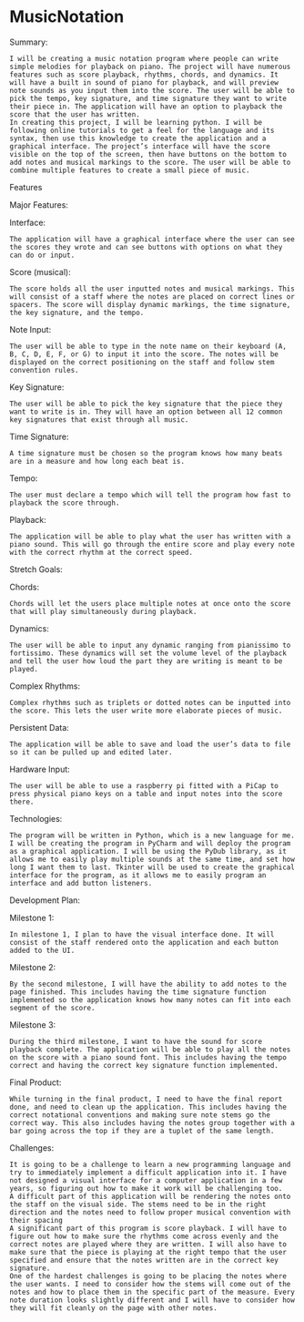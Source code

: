 # MusicNotation

Summary: 

    I will be creating a music notation program where people can write simple melodies for playback on piano. The project will have numerous features such as score playback, rhythms, chords, and dynamics. It will have a built in sound of piano for playback, and will preview note sounds as you input them into the score. The user will be able to pick the tempo, key signature, and time signature they want to write their piece in. The application will have an option to playback the score that the user has written.
    In creating this project, I will be learning python. I will be following online tutorials to get a feel for the language and its syntax, then use this knowledge to create the application and a graphical interface. The project’s interface will have the score visible on the top of the screen, then have buttons on the bottom to add notes and musical markings to the score. The user will be able to combine multiple features to create a small piece of music.
    
Features

Major Features:

Interface:

    The application will have a graphical interface where the user can see the scores they wrote and can see buttons with options on what they can do or input.
    
Score (musical):

    The score holds all the user inputted notes and musical markings. This will consist of a staff where the notes are placed on correct lines or spacers. The score will display dynamic markings, the time signature, the key signature, and the tempo.

Note Input:

    The user will be able to type in the note name on their keyboard (A, B, C, D, E, F, or G) to input it into the score. The notes will be displayed on the correct positioning on the staff and follow stem convention rules.
    
Key Signature:

    The user will be able to pick the key signature that the piece they want to write is in. They will have an option between all 12 common key signatures that exist through all music.
    
Time Signature:

    A time signature must be chosen so the program knows how many beats are in a measure and how long each beat is.
    
Tempo:

    The user must declare a tempo which will tell the program how fast to playback the score through.
    
Playback:

    The application will be able to play what the user has written with a piano sound. This will go through the entire score and play every note with the correct rhythm at the correct speed.
    
    
Stretch Goals:

Chords: 

    Chords will let the users place multiple notes at once onto the score that will play simultaneously during playback. 
    
Dynamics:

    The user will be able to input any dynamic ranging from pianissimo to fortissimo. These dynamics will set the volume level of the playback and tell the user how loud the part they are writing is meant to be played. 

Complex Rhythms:

    Complex rhythms such as triplets or dotted notes can be inputted into the score. This lets the user write more elaborate pieces of music.
    
Persistent Data:

    The application will be able to save and load the user’s data to file so it can be pulled up and edited later.
    
Hardware Input: 

    The user will be able to use a raspberry pi fitted with a PiCap to press physical piano keys on a table and input notes into the score there. 
    
Technologies: 

    The program will be written in Python, which is a new language for me. I will be creating the program in PyCharm and will deploy the program as a graphical application. I will be using the PyDub library, as it allows me to easily play multiple sounds at the same time, and set how long I want them to last. Tkinter will be used to create the graphical interface for the program, as it allows me to easily program an interface and add button listeners.
    
    
Development Plan: 

Milestone 1:

    In milestone 1, I plan to have the visual interface done. It will consist of the staff rendered onto the application and each button added to the UI.
    
Milestone 2:

    By the second milestone, I will have the ability to add notes to the page finished. This includes having the time signature function implemented so the application knows how many notes can fit into each segment of the score.
    
Milestone 3:

    During the third milestone, I want to have the sound for score playback complete. The application will be able to play all the notes on the score with a piano sound font. This includes having the tempo correct and having the correct key signature function implemented.
    
Final Product:

    While turning in the final product, I need to have the final report done, and need to clean up the application. This includes having the correct notational conventions and making sure note stems go the correct way. This also includes having the notes group together with a bar going across the top if they are a tuplet of the same length.
    
    
Challenges:

    It is going to be a challenge to learn a new programming language and try to immediately implement a difficult application into it. I have not designed a visual interface for a computer application in a few years, so figuring out how to make it work will be challenging too.
    A difficult part of this application will be rendering the notes onto the staff on the visual side. The stems need to be in the right direction and the notes need to follow proper musical convention with their spacing 
    A significant part of this program is score playback. I will have to figure out how to make sure the rhythms come across evenly and the correct notes are played where they are written. I will also have to make sure that the piece is playing at the right tempo that the user specified and ensure that the notes written are in the correct key signature.
    One of the hardest challenges is going to be placing the notes where the user wants. I need to consider how the stems will come out of the notes and how to place them in the specific part of the measure. Every note duration looks slightly different and I will have to consider how they will fit cleanly on the page with other notes. 

